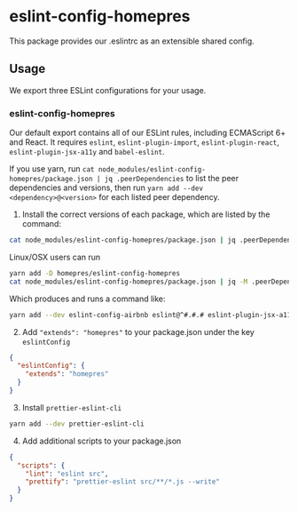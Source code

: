 # eslint-config-homepres

This package provides our .eslintrc as an extensible shared config.

## Usage

We export three ESLint configurations for your usage.

### eslint-config-homepres

Our default export contains all of our ESLint rules, including ECMAScript 6+ and React. It requires `eslint`, `eslint-plugin-import`, `eslint-plugin-react`, `eslint-plugin-jsx-a11y` and `babel-eslint`.

If you use yarn, run `cat node_modules/eslint-config-homepres/package.json | jq .peerDependencies` to list the peer dependencies and versions, then run `yarn add --dev <dependency>@<version>` for each listed peer dependency.

1. Install the correct versions of each package, which are listed by the command:

  ```sh
  cat node_modules/eslint-config-homepres/package.json | jq .peerDependencies
  ```

  Linux/OSX users can run

  ```sh
  yarn add -D homepres/eslint-config-homepres
  cat node_modules/eslint-config-homepres/package.json | jq -M .peerDependencies | command sed 's/[\{\},]//g ; s/: /@/g' | xargs yarn add -D
  ```

  Which produces and runs a command like:

  ```sh
  yarn add --dev eslint-config-airbnb eslint@^#.#.# eslint-plugin-jsx-a11y@^#.#.# eslint-plugin-import@^#.#.# eslint-plugin-react@^#.#.# babel-eslint@^#.#.#
  ```

2. Add `"extends": "homepres"` to your package.json under the key `eslintConfig`

  ```json
  {
    "eslintConfig": {
      "extends": "homepres"
    }
  }
  ```

3. Install `prettier-eslint-cli`

  ```sh
  yarn add --dev prettier-eslint-cli
  ```

4. Add additional scripts to your package.json

  ```json
  {
    "scripts": {
      "lint": "eslint src",
      "prettify": "prettier-eslint src/**/*.js --write"
    }
  }
  ```
